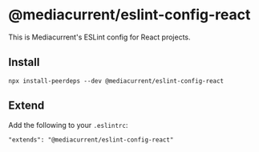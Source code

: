 # @mediacurrent/eslint-config-react

This is Mediacurrent's ESLint config for React projects.

## Install

`npx install-peerdeps --dev @mediacurrent/eslint-config-react`

## Extend

Add the following to your `.eslintrc`:

`"extends": "@mediacurrent/eslint-config-react"`
